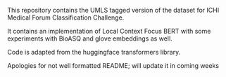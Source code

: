 This repository contains the UMLS tagged version of the dataset for ICHI Medical Forum Classification Challenge.

It contains an implementation of Local Context Focus BERT with some experiments with BioASQ and glove embeddings as well.

Code is adapted from the huggingface transformers library.

Apologies for not well formatted README; will update it in coming weeks
